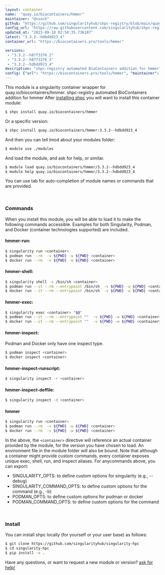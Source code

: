 ```yaml
---
layout: container
name:  "quay.io/biocontainers/hmmer"
maintainer: "@vsoch"
github: "https://github.com/singularityhub/shpc-registry/blob/main/quay.io/biocontainers/hmmer/container.yaml"
config_url: "https://raw.githubusercontent.com/singularityhub/shpc-registry/main/quay.io/biocontainers/hmmer/container.yaml"
updated_at: "2023-09-18 02:50:35.736187"
latest: "3.3.2--hdbdd923_4"
container_url: "https://biocontainers.pro/tools/hmmer"

versions:
 - "3.3.2--h87f3376_2"
 - "3.3.2--h87f3376_3"
 - "3.3.2--hdbdd923_4"
description: "shpc-registry automated BioContainers addition for hmmer"
config: {"url": "https://biocontainers.pro/tools/hmmer", "maintainer": "@vsoch", "description": "shpc-registry automated BioContainers addition for hmmer", "latest": {"3.3.2--hdbdd923_4": "sha256:0398c520c477e8a1d638dd20d4f5014fad805ace67534e6a049f1907e4fecc00"}, "tags": {"3.3.2--h87f3376_2": "sha256:9fa6fb904bbd8bcaf5ecbb15affaad82d7b6b3ab8afc1a369d362d2c061f1237", "3.3.2--h87f3376_3": "sha256:6a80a68fe5f186ecc3e636636f5933e050ecca9c7f27692ee6af63fd3b97e467", "3.3.2--hdbdd923_4": "sha256:0398c520c477e8a1d638dd20d4f5014fad805ace67534e6a049f1907e4fecc00"}, "docker": "quay.io/biocontainers/hmmer"}
---
```


This module is a singularity container wrapper for quay.io/biocontainers/hmmer.
shpc-registry automated BioContainers addition for hmmer
After [installing shpc](#install) you will want to install this container module:


```bash
$ shpc install quay.io/biocontainers/hmmer
```

Or a specific version:

```bash
$ shpc install quay.io/biocontainers/hmmer:3.3.2--hdbdd923_4
```

And then you can tell lmod about your modules folder:

```bash
$ module use ./modules
```

And load the module, and ask for help, or similar.

```bash
$ module load quay.io/biocontainers/hmmer/3.3.2--hdbdd923_4
$ module help quay.io/biocontainers/hmmer/3.3.2--hdbdd923_4
```

You can use tab for auto-completion of module names or commands that are provided.

<br>

### Commands

When you install this module, you will be able to load it to make the following commands accessible.
Examples for both Singularity, Podman, and Docker (container technologies supported) are included.

#### hmmer-run:

```bash
$ singularity run <container>
$ podman run --rm  -v ${PWD} -w ${PWD} <container>
$ docker run --rm  -v ${PWD} -w ${PWD} <container>
```

#### hmmer-shell:

```bash
$ singularity shell -s /bin/sh <container>
$ podman run --it --rm --entrypoint /bin/sh  -v ${PWD} -w ${PWD} <container>
$ docker run --it --rm --entrypoint /bin/sh  -v ${PWD} -w ${PWD} <container>
```

#### hmmer-exec:

```bash
$ singularity exec <container> "$@"
$ podman run --it --rm --entrypoint ""  -v ${PWD} -w ${PWD} <container> "$@"
$ docker run --it --rm --entrypoint ""  -v ${PWD} -w ${PWD} <container> "$@"
```

#### hmmer-inspect:

Podman and Docker only have one inspect type.

```bash
$ podman inspect <container>
$ docker inspect <container>
```

#### hmmer-inspect-runscript:

```bash
$ singularity inspect -r <container>
```

#### hmmer-inspect-deffile:

```bash
$ singularity inspect -d <container>
```



#### hmmer

```bash
$ singularity run <container>
$ podman run --rm  -v ${PWD} -w ${PWD} <container>
$ docker run --rm  -v ${PWD} -w ${PWD} <container>
```


In the above, the `<container>` directive will reference an actual container provided
by the module, for the version you have chosen to load. An environment file in the
module folder will also be bound. Note that although a container
might provide custom commands, every container exposes unique exec, shell, run, and
inspect aliases. For anycommands above, you can export:

 - SINGULARITY_OPTS: to define custom options for singularity (e.g., --debug)
 - SINGULARITY_COMMAND_OPTS: to define custom options for the command (e.g., -b)
 - PODMAN_OPTS: to define custom options for podman or docker
 - PODMAN_COMMAND_OPTS: to define custom options for the command

<br>

### Install

You can install shpc locally (for yourself or your user base) as follows:

```bash
$ git clone https://github.com/singularityhub/singularity-hpc
$ cd singularity-hpc
$ pip install -e .
```

Have any questions, or want to request a new module or version? [ask for help!](https://github.com/singularityhub/singularity-hpc/issues)